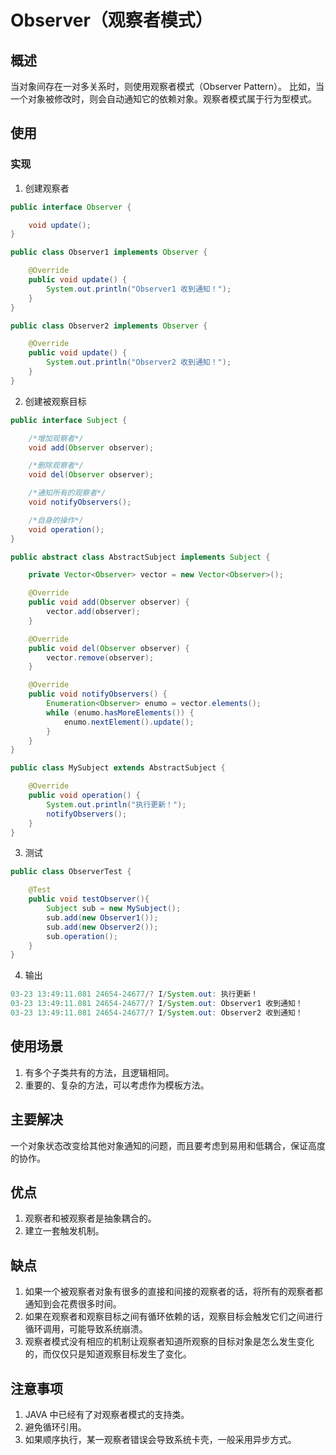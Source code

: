 # Observer（观察者模式） #
## 概述 ##
当对象间存在一对多关系时，则使用观察者模式（Observer Pattern）。 比如，当一个对象被修改时，则会自动通知它的依赖对象。观察者模式属于行为型模式。

## 使用 ##

### 实现 ###
1. 创建观察者
```Java
public interface Observer {

    void update();
}
```
```Java
public class Observer1 implements Observer {

    @Override
    public void update() {
        System.out.println("Observer1 收到通知！");
    }
}
```
```Java
public class Observer2 implements Observer {

    @Override
    public void update() {
        System.out.println("Observer2 收到通知！");
    }
}
```
2. 创建被观察目标
```Java
public interface Subject {

    /*增加观察者*/
    void add(Observer observer);

    /*删除观察者*/
    void del(Observer observer);

    /*通知所有的观察者*/
    void notifyObservers();

    /*自身的操作*/
    void operation();
}
```
```Java
public abstract class AbstractSubject implements Subject {

    private Vector<Observer> vector = new Vector<Observer>();

    @Override
    public void add(Observer observer) {
        vector.add(observer);
    }

    @Override
    public void del(Observer observer) {
        vector.remove(observer);
    }

    @Override
    public void notifyObservers() {
        Enumeration<Observer> enumo = vector.elements();
        while (enumo.hasMoreElements()) {
            enumo.nextElement().update();
        }
    }
}
```
```Java
public class MySubject extends AbstractSubject {

    @Override
    public void operation() {
        System.out.println("执行更新！");
        notifyObservers();
    }
}
```
3. 测试
```Java
public class ObserverTest {

    @Test
    public void testObserver(){
        Subject sub = new MySubject();
        sub.add(new Observer1());
        sub.add(new Observer2());
        sub.operation();
    }
}
```

4. 输出
```Java
03-23 13:49:11.081 24654-24677/? I/System.out: 执行更新！
03-23 13:49:11.081 24654-24677/? I/System.out: Observer1 收到通知！
03-23 13:49:11.081 24654-24677/? I/System.out: Observer2 收到通知！
```

## 使用场景 ##
1. 有多个子类共有的方法，且逻辑相同。 
2. 重要的、复杂的方法，可以考虑作为模板方法。

## 主要解决 ##
一个对象状态改变给其他对象通知的问题，而且要考虑到易用和低耦合，保证高度的协作。

## 优点 ##
1. 观察者和被观察者是抽象耦合的。 
2. 建立一套触发机制。

## 缺点 ##
1. 如果一个被观察者对象有很多的直接和间接的观察者的话，将所有的观察者都通知到会花费很多时间。
2. 如果在观察者和观察目标之间有循环依赖的话，观察目标会触发它们之间进行循环调用，可能导致系统崩溃。 
3. 观察者模式没有相应的机制让观察者知道所观察的目标对象是怎么发生变化的，而仅仅只是知道观察目标发生了变化。

## 注意事项 ##
1. JAVA 中已经有了对观察者模式的支持类。 
2. 避免循环引用。 
3. 如果顺序执行，某一观察者错误会导致系统卡壳，一般采用异步方式。